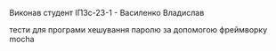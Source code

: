 Виконав студент ІПЗс-23-1 - Василенко Владислав

тести для програми хешування паролю за допомогою фреймворку mocha
